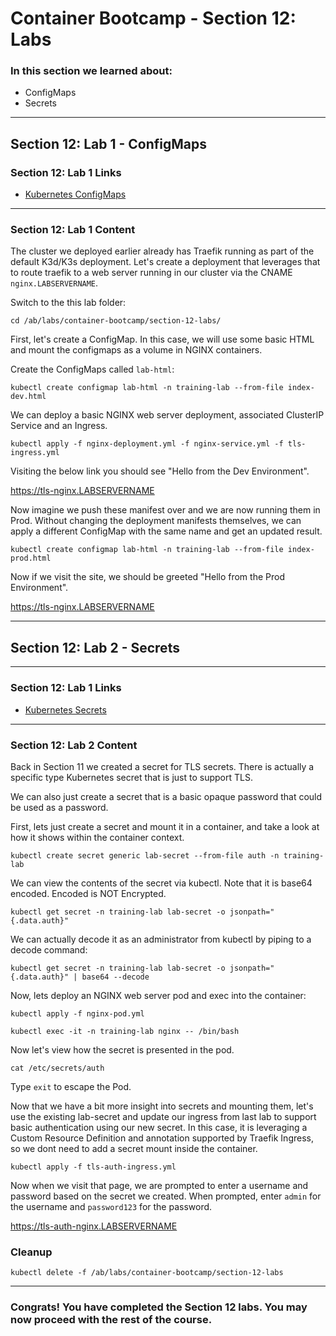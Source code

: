 # Container Bootcamp - Section 12: Labs

### In this section we learned about:

* ConfigMaps
* Secrets

____

## Section 12: Lab 1 - ConfigMaps

### Section 12: Lab 1 Links

* [Kubernetes ConfigMaps](https://kubernetes.io/docs/concepts/services-networking/ingress/)

____

### Section 12: Lab 1 Content

The cluster we deployed earlier already has Traefik running as part of the default K3d/K3s deployment. Let's create a deployment that leverages that to route traefik to a web server running in our cluster via the CNAME `nginx.LABSERVERNAME`.

Switch to the this lab folder:

`cd /ab/labs/container-bootcamp/section-12-labs/`

First, let's create a ConfigMap. In this case, we will use some basic HTML and mount the configmaps as a volume in NGINX containers.

Create the ConfigMaps called `lab-html`:

`kubectl create configmap lab-html -n training-lab --from-file index-dev.html`

We can deploy a basic NGINX web server deployment, associated ClusterIP Service and an Ingress.

`kubectl apply -f nginx-deployment.yml -f nginx-service.yml -f tls-ingress.yml`

Visiting the below link you should see "Hello from the Dev Environment".

https://tls-nginx.LABSERVERNAME

Now imagine we push these manifest over and we are now running them in Prod. Without changing the deployment manifests themselves, we can apply a different ConfigMap with the same name and get an updated result.

`kubectl create configmap lab-html -n training-lab --from-file index-prod.html`

Now if we visit the site, we should be greeted "Hello from the Prod Environment".

https://tls-nginx.LABSERVERNAME

____

## Section 12: Lab 2 - Secrets

____

### Section 12: Lab 1 Links

* [Kubernetes Secrets](https://kubernetes.io/docs/concepts/services-networking/ingress-controllers/)

____

### Section 12: Lab 2 Content

Back in Section 11 we created a secret for TLS secrets. There is actually a specific type Kubernetes secret that is just to support TLS.

We can also just create a secret that is a basic opaque password that could be used as a password.

First, lets just create a secret and mount it in a container, and take a look at how it shows within the container context.

`kubectl create secret generic lab-secret --from-file auth -n training-lab`

We can view the contents of the secret via kubectl. Note that it is base64 encoded. Encoded is NOT Encrypted.

`kubectl get secret -n training-lab lab-secret -o jsonpath="{.data.auth}"`

We can actually decode it as an administrator from kubectl by piping to a decode command:

`kubectl get secret -n training-lab lab-secret -o jsonpath="{.data.auth}" | base64 --decode`

Now, lets deploy an NGINX web server pod and exec into the container:

`kubectl apply -f nginx-pod.yml`

`kubectl exec -it -n training-lab nginx -- /bin/bash`

Now let's view how the secret is presented in the pod.

`cat /etc/secrets/auth`

Type `exit` to escape the Pod.

Now that we have a bit more insight into secrets and mounting them, let's use the existing lab-secret and update our ingress from last lab to support basic authentication using our new secret. In this case, it is leveraging a Custom Resource Definition and annotation supported by Traefik Ingress, so we dont need to add a secret mount inside the container.

`kubectl apply -f tls-auth-ingress.yml`

Now when we visit that page, we are prompted to enter a username and password based on the secret we created. When prompted, enter `admin` for the username and `password123` for the password.

https://tls-auth-nginx.LABSERVERNAME


### Cleanup

`kubectl delete -f /ab/labs/container-bootcamp/section-12-labs`

----

### Congrats! You have completed the Section 12 labs. You may now proceed with the rest of the course.